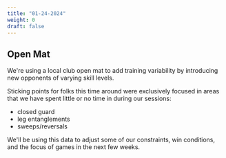 ```yaml
---
title: "01-24-2024"
weight: 0
draft: false
---
```


## Open Mat

We're using a local club open mat to add training variability by introducing new opponents of varying skill levels. 

Sticking points for folks this time around were exclusively focused in areas that we have spent little or no time in during our sessions:

* closed guard
* leg entanglements
* sweeps/reversals

We'll be using this data to adjust some of our constraints, win conditions, and the focus of games in the next few weeks.